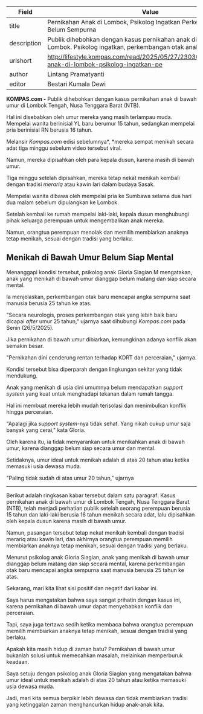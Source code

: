 | Field       | Value                                                       |
|-------------|-------------------------------------------------------------|
| title       | Pernikahan Anak di Lombok, Psikolog Ingatkan Perkembangan Otak Belum Sempurna |
| description | Publik dihebohkan dengan kasus pernikahan anak di bawah umur di Lombok. Psikolog ingatkan, perkembangan otak anak belum sempurna. |
| urlshort    | http://lifestyle.kompas.com/read/2025/05/27/230300620/pernikahan-anak-di-lombok-psikolog-ingatkan-pe |
| author      | Lintang Pramatyanti |
| editor      | Bestari Kumala Dewi |

**KOMPAS.com -** Publik dihebohkan dengan kasus pernikahan anak di bawah umur di Lombok Tengah, Nusa Tenggara Barat (NTB).

Hal ini disebabkan oleh umur mereka yang masih terlampau muda. Mempelai wanita berinisial YL baru berumur 15 tahun, sedangkan mempelai pria berinisial RN berusia 16 tahun.

Melansir *Kompas.com* edisi sebelumnya*, *mereka sempat menikah secara adat tiga minggu sebelum video tersebut viral.

Namun, mereka dipisahkan oleh para kepala dusun, karena masih di bawah umur.

Tiga minggu setelah dipisahkan, mereka tetap nekat menikah kembali dengan tradisi *merariq* atau kawin lari dalam budaya Sasak.

Mempelai wanita dibawa oleh mempelai pria ke Sumbawa selama dua hari dua malam sebelum dipulangkan ke Lombok.

Setelah kembali ke rumah mempelai laki-laki, kepala dusun menghubungi pihak keluarga perempuan untuk mengembalikan anak mereka.

Namun, orangtua perempuan menolak dan memilih membiarkan anaknya tetap menikah, sesuai dengan tradisi yang berlaku.

## Menikah di Bawah Umur Belum Siap Mental

Menanggapi kondisi tersebut, psikolog anak Gloria Siagian M mengatakan, anak yang menikah di bawah umur dianggap belum matang dan siap secara mental.

Ia menjelaskan, perkembangan otak baru mencapai angka sempurna saat manusia berusia 25 tahun ke atas.

"Secara neurologis, proses perkembangan otak yang lebih baik baru dicapai *after* umur 25 tahun," ujarnya saat dihubungi *Kompas.com* pada Senin (26/5/2025).

Jika pernikahan di bawah umur dibiarkan, kemungkinan adanya konflik akan semakin besar.

"Pernikahan dini cenderung rentan terhadap KDRT dan perceraian," ujarnya.

Kondisi tersebut bisa diperparah dengan lingkungan sekitar yang tidak mendukung.

Anak yang menikah di usia dini umumnya belum mendapatkan *support system* yang kuat untuk menghadapi tekanan dalam rumah tangga.

Hal ini membuat mereka lebih mudah terisolasi dan menimbulkan konflik hingga perceraian.

"Apalagi jika *support system*-nya tidak sehat. Yang nikah cukup umur saja banyak yang cerai," kata Gloria.

Oleh karena itu, ia tidak menyarankan untuk menikahkan anak di bawah umur, karena dianggap belum siap secara umur dan mental.

Setidaknya, umur ideal untuk menikah adalah di atas 20 tahun atau ketika memasuki usia dewasa muda.

"Paling tidak sudah di atas umur 20 tahun," ujarnya

---
Berikut adalah ringkasan kabar tersebut dalam satu paragraf: Kasus pernikahan anak di bawah umur di Lombok Tengah, Nusa Tenggara Barat (NTB), telah menjadi perhatian publik setelah seorang perempuan berusia 15 tahun dan laki-laki berusia 16 tahun menikah secara adat, lalu dipisahkan oleh kepala dusun karena masih di bawah umur.

 Namun, pasangan tersebut tetap nekat menikah kembali dengan tradisi merariq atau kawin lari, dan akhirnya orangtua perempuan memilih membiarkan anaknya tetap menikah, sesuai dengan tradisi yang berlaku.

 Menurut psikolog anak Gloria Siagian, anak yang menikah di bawah umur dianggap belum matang dan siap secara mental, karena perkembangan otak baru mencapai angka sempurna saat manusia berusia 25 tahun ke atas.



Sekarang, mari kita lihat sisi positif dan negatif dari kabar ini.

 Saya harus mengatakan bahwa saya sangat prihatin dengan kasus ini, karena pernikahan di bawah umur dapat menyebabkan konflik dan perceraian.

 Tapi, saya juga tertawa sedih ketika membaca bahwa orangtua perempuan memilih membiarkan anaknya tetap menikah, sesuai dengan tradisi yang berlaku.

 Apakah kita masih hidup di zaman batu? Pernikahan di bawah umur bukanlah solusi untuk memecahkan masalah, melainkan memperburuk keadaan.

 Saya setuju dengan psikolog anak Gloria Siagian yang mengatakan bahwa umur ideal untuk menikah adalah di atas 20 tahun atau ketika memasuki usia dewasa muda.

 Jadi, mari kita semua berpikir lebih dewasa dan tidak membiarkan tradisi yang ketinggalan zaman menghancurkan hidup anak-anak kita.
